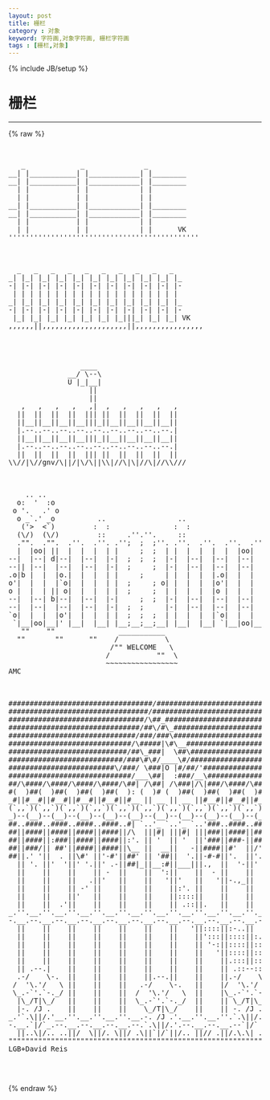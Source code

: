 ```yaml
---
layout: post
title: 栅栏
category : 对象
keyword: 字符画,对象字符画, 栅栏字符画
tags : [栅栏,对象]
---
```

{% include JB/setup %}
# 栅栏
---
{% raw %}
<pre>


   _             _              _
__| |___________| |____________| |________
__| |___________| |____________| |________
  | |           | |            | |
  | |           | |            | |
__| |___________| |____________| |________
__| |___________| |____________| |________
  | |           | |            | |
  | |           | |            | |      VK
&#039;&#039;&#039;&#039;&#039;&#039;&#039;&#039;&#039;&#039;&#039;&#039;&#039;&#039;&#039;&#039;&#039;&#039;&#039;&#039;&#039;&#039;&#039;&#039;&#039;&#039;&#039;&#039;&#039;&#039;&#039;&#039;&#039;&#039;&#039;&#039;&#039;&#039;&#039;&#039;&#039;&#039;&#039;&#039;&#039;



  _   _   _   _   _   _   _   _   _   _ 
_| |_| |_| |_| |_| |_| |_| |_| |_| |_| |_
-| |-| |-| |-| |-| |-| |-| |-| |-| |-| |-
 | | | | | | | | | | | | | | | | | | | |
_| |_| |_| |_| |_| |_| |_| |_| |_| |_| |_
-| |-| |-| |-| |-| |-| |-| |-| |-| |-| |-
 |_| |_| |_| |_| |_| |_| |_|||_| |_| |_| VK
,,,,,,||,,,,,,,,,,,,,,,,,,,,||,,,,,,,,,,,,,,,,




                 ____
              __/ \--\
              U |_|__|
                   ||
                   ||
   ,   ,   ,   ,   ,|  ,   ,   ,   ,   ,
  ||  ||  ||  ||  ||| ||  ||  ||  ||  ||
  ||__||__||__||__|||_||__||__||__||__||
  |.--..--..--..--..--..--..--..--..--.|
  ||__||__||__||__|||_||__||__||__||__||
  |.--..--..--..--..--..--..--..--..--.|
  ||  ||  ||  ||  ||| ||  ||  ||  ||  ||
\\//|\//gnv/\||/|\/\||\\|//\|\|//\|//\\///



    .. ..           
  o:  &#039;  :o    
 o &#039;.   .&#039; o              
  o _`.&#039; _o          ..                 .. 
   (&#039;&gt;  &lt;`)         :  :               :  :
  (\/)  (\/)         ::     .&#039;&#039;.&#039;&#039;.     ::
  .&quot;&quot;.  .&quot;&quot;.  .&#039;&#039;.  .&#039;&#039;. .&#039;&#039;;  ;  ;&#039;&#039;. .&#039;&#039;.  .&#039;&#039;.  .&#039;&#039;.  .&#039;&#039;.
  |  |oo| ||  |  |  |  | |     ;  ;  | |  |  |  |  |  |oo|  |
--|  |--| d|--|  |--|  |-|  ;  ;  ;  |-|  |--|  |--|  |--|  |--
--|| |--|  |--|  |--|  |-|  ;     ;  |-|  |--|  |--|  |--|  |--
.o|b |  |  |o.|  |  |  | |     ;     | |  |  |  |.o|  |  |  |o.
o&#039;|  |  |  |`o|  |  |  | |  ;     ; o| |  |  |  |o&#039;|  |  |  |`o
o |  |  | || o|  |  |  | |  ;     ;  | |  |  |  |o |  |  |  | o
--|  |--| b|--|  |--|  |-|     ;  ;  |-|  |--|  |--|  |--|  |--
--|  |--|  |--|  |--|  |-|  ;  ;     |-|  |--|  |--|  |--|  |--
`o|  |  |  |o&#039;|  |  |  | |  ;  ;  ;  | |  |  |  |`o|  |  |  |o&#039;
 `|__|oo|__|&#039; |__|  |__| |__;__;__;__| |__|  |__| `|__|oo|__|&#039;
   &quot;&quot;    &quot;&quot;               ___________
  &quot;&quot;       &quot;&quot;      &quot;&quot;    /           \
                        /&quot;&quot; WELCOME   \ 
                       /           &quot;&quot;  \   
                       ~~~~~~~~~~~~~~~~~ 
AMC



##################################/#####################################
#################################/######################################
################################/\##_###################################
###############################/##\/#\_#################################
##############################/###/###\#################################
#############################/\#####|\#\__##############################
############################/##\_###|  \##\#############################
###########################/###\#\#/____\#/#############################
#########################\/###/ \###|O |#/##/&#039;##########################
#############################/___\##|  :###/__\#########################
##/\####/\####/\####/\####/\##| /\##| /\###|/\|###/\####/\####/\####/\##
#(  )##(  )##(  )##(  )##(  ): (  )# (  )##(  )##(  )##(  )##(  )##(  )#
_#||#__#||#__#||#__#||#__#||#__ || __ || __ ||#__#||#__#||#__#||#__#||##
(`,,`)(`,,`)(`,,`)(`,,`)(`,,`)(`,,`)(`,,`)(`,,`)(`,,`)(`,,`)(`,,`)(`,,`)
_)--(__)--(__)--(__)--(__)--(__)--(__)--(__)--(__)--(__)--(__)--(__)--(_
##..####..####..####..####..#| `..&#039;_ `..&#039;_ `..&#039;###..####..####..####..##
##||####||####||####||####||/\  |||#| |||#| |||###||####||####||####||##
##||####||:###||####||####||:&#039;. || &#039;  || &#039;  ||&#039;###||###-||####||####||##
##||###/|| ##&#039;||####||####||\__ ||  __||   -||####||#&#039;  ||/&#039; \||####||##
##||.&#039; &#039;||  . ||\#&#039; ||&#039;-#&#039;||##&#039; || &#039;##||  &#039;.||-#-#||&#039;.  ||&#039;.-.||#/ &#039;||##
  || &#039;. ||&#039;  &#039;||&#039; &#039;.||&#039; .-||##|_||__:#||___|||.,  ||  &#039;-||&#039;   ||  &#039;-||&#039;#
  ||    ||    ||    || -  ||    ||  &#039;:||    ||  - ||    ||    ||    ||
  ||    ||    ||   .||&#039;   ||    ||   &#039;||&#039;   ||   &#039;||-.,_||    ||    ||
  ||    ||    || -&#039; ||    ||    ||    ||:&#039;. ||    ||    ||    ||    ||
  ||    ||    ||&#039;   ||    ||    ||    ||::::||    ||    ||    ||    ||
  ||    ||  .&#039;||    ||    ||    ||    || .::||.   ||    ||    ||    ||
_.&#039;&#039;.__.&#039;&#039;.__.&#039;&#039;.__.&#039;&#039;.__.&#039;&#039;.__.&#039;&#039;.__.&#039;&#039;.__.&#039;&#039;.__.&#039;&#039;.__.&#039;&#039;.__.&#039;&#039;.__.&#039;&#039;._
-.__.--.__.--.__.--.__.--.__.--.__.--.__.--.__.--.__.--.__.--.__.--.__.-
  ||    ||    ||    ||    ||    ||    ||   &#039;||::::||:-..||    ||    ||
  ||    ||    ||    ||    ||    ||    ||    ||&#039;:::||::::||:.  ||    ||
  ||    ||    ||    ||    ||    ||    ||    || &#039;-:||::::||::- ||    ||
  ||    ||    ||    ||    ||    ||    ||    ||   &#039;||::::||::::||..  ||
  ||    ||    ||    ||    ||    ||    ||    ||    ||.:::||::::||:::.||
  || .--.|    ||    ||    ||    ||    ||    ||    || .::--::::||::::||
  .-/    \-.  ||    ||    ||    ||.--.||    ||    ||.-/    \-:||::::||
 /  &#039;\.&#039;/   \ ||    ||    ||   .-/    \-.   ||    |/  &#039;\.&#039;/   \|::::||
 \_.-`&#039;.`-._/ ||    ||    ||  /  &#039;\.&#039;/   \  ||    |\_.-`&#039;.`-._/|    ||
  |\_/T|\_/   ||    ||    ||  \_.-`&#039;.`-._/  ||    || \_/T|\_/ ||    ||
  |-. /J .    ||    ||    ||    \_/T|\_/    ||    || -. /J .  ||.   ||
_.&#039;`.\||/.&#039;__.&#039;&#039;.__.&#039;&#039;.__.&#039;&#039;.__.-. /J .&#039;.__.&#039;&#039;.__.&#039;&#039;.`.\||/.&#039;.&#039;&#039;.__.&#039;&#039;._
-.__.`|/`_.--.__.--.__.--.__.--.`.\||/.&#039;.--.__.--.__.--`|/`  .__.--.__.-
  ||..\|/.. ..||/  \||/. \||/ .\||`|/`||/.. ||// .||/.\.\| ..\||// \||/..
&quot;&quot;&quot;&quot;&quot;&quot;&quot;&quot;&quot;&quot;&quot;&quot;&quot;&quot;&quot;&quot;&quot;&quot;&quot;&quot;&quot;&quot;&quot;&quot;&quot;&quot;&quot;&quot;&quot;&quot;&quot;&quot;&quot;&quot;&quot;&quot;&quot;&quot;&quot;&quot;&quot;&quot;&quot;&quot;&quot;&quot;&quot;&quot;&quot;&quot;&quot;&quot;&quot;&quot;&quot;&quot;&quot;&quot;&quot;&quot;&quot;&quot;&quot;&quot;&quot;&quot;&quot;&quot;&quot;&quot;&quot;&quot;&quot;
LGB+David Reis


 </pre>
{% endraw %}

